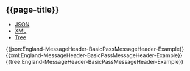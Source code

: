 ## {{page-title}}

<div class="nhsd-!t-margin-bottom-6">
  <ul class="nav nav-tabs" role="tablist">
        <li role="presentation" class="active">
            <a href="#JSON" role="tab" data-toggle="tab">JSON</a>
        </li>
         <li role="presentation">
            <a href="#XML" role="tab" data-toggle="tab">XML</a>
        </li>
        <li role="presentation">
            <a href="#Tree" role="tab" data-toggle="tab">Tree</a>
        </li>
  </ul>
    
  <div class="tab-content snippet">
    <div id="JSON" role="tabpanel" class="tab-pane active">
{{json:England-MessageHeader-BasicPassMessageHeader-Example}}
    </div>
    <div id="XML" role="tabpanel" class="tab-pane">
{{xml:England-MessageHeader-BasicPassMessageHeader-Example}}
    </div>
    <div id="Tree" role="tabpanel" class="tab-pane">
{{tree:England-MessageHeader-BasicPassMessageHeader-Example}}
    </div>
  </div>
</div>
